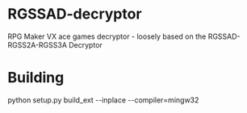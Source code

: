 # RGSSAD-decryptor
RPG Maker VX ace games decryptor - loosely based on the RGSSAD-RGSS2A-RGSS3A Decryptor

# Building
python setup.py build_ext --inplace --compiler=mingw32
